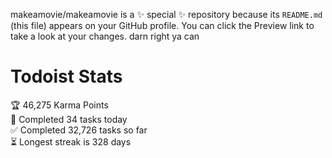 makeamovie/makeamovie is a ✨ special ✨ repository because its `README.md` (this file) appears on your GitHub profile.
You can click the Preview link to take a look at your changes. darn right ya can

# Todoist Stats

<!-- TODO-IST:START -->
🏆  46,275 Karma Points           
🌸  Completed 34 tasks today           
✅  Completed 32,726 tasks so far           
⏳  Longest streak is 328 days
<!-- TODO-IST:END -->